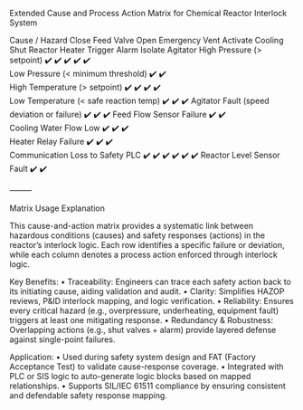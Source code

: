 Extended Cause and Process Action Matrix for Chemical Reactor Interlock System

Cause / Hazard	Close Feed Valve	Open Emergency Vent	Activate Cooling	Shut Reactor Heater	Trigger Alarm	Isolate Agitator
High Pressure (> setpoint)	✔️	✔️	✔️	✔️	✔️	
Low Pressure (< minimum threshold)	✔️				✔️	
High Temperature (> setpoint)	✔️		✔️	✔️	✔️	
Low Temperature (< safe reaction temp)	✔️				✔️	✔️
Agitator Fault (speed deviation or failure)	✔️				✔️	✔️
Feed Flow Sensor Failure	✔️				✔️	
Cooling Water Flow Low			✔️	✔️	✔️	
Heater Relay Failure			✔️	✔️	✔️	
Communication Loss to Safety PLC	✔️	✔️	✔️	✔️	✔️	✔️
Reactor Level Sensor Fault	✔️				✔️	


⸻

Matrix Usage Explanation

This cause-and-action matrix provides a systematic link between hazardous conditions (causes) and safety responses (actions) in the reactor’s interlock logic. Each row identifies a specific failure or deviation, while each column denotes a process action enforced through interlock logic.

Key Benefits:
	•	Traceability: Engineers can trace each safety action back to its initiating cause, aiding validation and audit.
	•	Clarity: Simplifies HAZOP reviews, P&ID interlock mapping, and logic verification.
	•	Reliability: Ensures every critical hazard (e.g., overpressure, underheating, equipment fault) triggers at least one mitigating response.
	•	Redundancy & Robustness: Overlapping actions (e.g., shut valves + alarm) provide layered defense against single-point failures.

Application:
	•	Used during safety system design and FAT (Factory Acceptance Test) to validate cause-response coverage.
	•	Integrated with PLC or SIS logic to auto-generate logic blocks based on mapped relationships.
	•	Supports SIL/IEC 61511 compliance by ensuring consistent and defendable safety response mapping.
